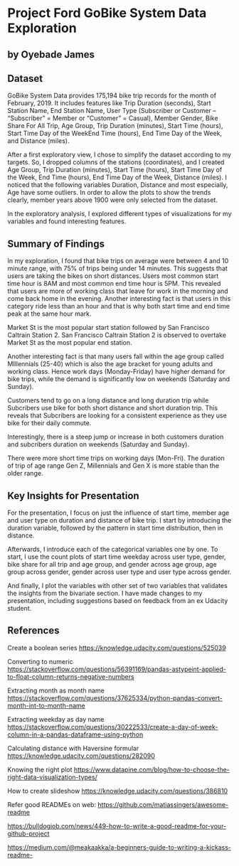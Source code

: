 # Project Ford GoBike System Data Exploration
## by Oyebade James


## Dataset

GoBike System Data provides 175,194 bike trip records for the month of February, 2019. It includes features like Trip Duration (seconds), Start Station Name, End Station Name, User Type (Subscriber or Customer – “Subscriber” = Member or “Customer” = Casual), Member Gender, Bike Share For All Trip, Age Group, Trip Duration (minutes), Start Time (hours), Start Time Day of the WeekEnd Time (hours), End Time Day of the Week, and Distance (miles).  

After a first exploratory view, I chose to simplify the dataset according to my targets. So, I dropped columns of the stations (coordinates), and I created Age Group, Trip Duration (minutes), Start Time (hours), Start Time Day of the Week, End Time (hours), End Time Day of the Week, Distance (miles). I noticed that the following variables Duration, Distance and most especially, Age have some outliers. In order to allow the plots to show the trends clearly, member years above 1900 were only selected from the dataset.

In the exploratory analysis, I explored different types of visualizations for my variables and found interesting features.


## Summary of Findings

In my exploration, I found that bike trips on average were between 4 and 10 minute range, with 75% of trips being under 14 minutes. This suggests that users are taking the bikes on short distances. Users most common start time hour is 8AM and most common end time hour is 5PM. This revealed that users are more of working class that leave for work in the morning and come back home in the evening. Another interesting fact is that users in this category ride less than an hour and that is why both start time and end time peak at the same hour mark.


Market St is the most popular start station followed by San Francisco Caltrain Station 2. San Francisco Caltrain Station 2 is observed to overtake Market St as the most popular end station.


Another interesting fact is that many users fall within the age group called MIllennials (25-40) which is also the age bracket for young adults and working class. Hence work days (Monday-Friday) have higher demand for bike trips, while the demand is significantly low on weekends (Saturday and Sunday).

Customers tend to go on a long distance and long duration trip while Subcribers use bike for both short distance and short duration trip. This reveals that Subcribers are looking for a consistent experience as they use bike for their daily commute.

Interestingly, there is a steep jump or increase in both customers duration and subcribers duration on weekends (Saturday and Sunday).

There were more short time trips on working days (Mon-Fri). The duration of trip of age range Gen Z, Millennials and Gen X is more stable than the older range.

## Key Insights for Presentation

For the presentation, I focus on just the influence of start time, member age and user type on duration and distance of bike trip. I start by introducing the
duration variable, followed by the pattern in start time distribution, then in distance.

Afterwards, I introduce each of the categorical variables one by one. To start,
I use the count plots of start time weekday across user type, gender, bike share for all trip and age group, and gender across age group, age group across gender, gender across user type and user type across gender. 

And finally, I plot the variables with other set of two variables that validates the insights from the bivariate section. I have made changes to my presentation, including suggestions based on feedback from an ex Udacity student.


## References

Create a boolean series https://knowledge.udacity.com/questions/525039

Converting to numeric https://stackoverflow.com/questions/56391169/pandas-astypeint-applied-to-float-column-returns-negative-numbers

Extracting month as month name https://stackoverflow.com/questions/37625334/python-pandas-convert-month-int-to-month-name

Extracting weekday as day name https://stackoverflow.com/questions/30222533/create-a-day-of-week-column-in-a-pandas-dataframe-using-python

Calculating distance with Haversine formular https://knowledge.udacity.com/questions/282090

Knowing the right plot https://www.datapine.com/blog/how-to-choose-the-right-data-visualization-types/

How to create slideshow https://knowledge.udacity.com/questions/386810

Refer good READMEs on web:
https://github.com/matiassingers/awesome-readme

https://bulldogjob.com/news/449-how-to-write-a-good-readme-for-your-github-project

https://medium.com/@meakaakka/a-beginners-guide-to-writing-a-kickass-readme-

